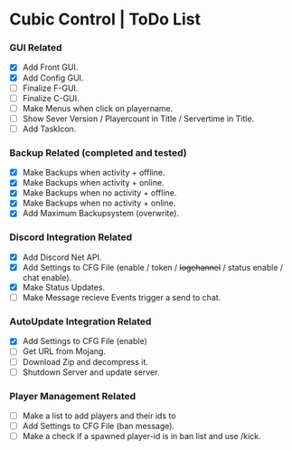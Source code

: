 # Cubic Control | ToDo List

### GUI Related
- [x] Add Front GUI.
- [x] Add Config GUI.
- [ ] Finalize F-GUI.
- [ ] Finalize C-GUI.
- [ ] Make Menus when click on playername.
- [ ] Show Sever Version / Playercount in Title / Servertime in Title.
- [ ] Add TaskIcon.

### Backup Related (completed and tested)
- [x] Make Backups when activity + offline.
- [x] Make Backups when activity + online.
- [x] Make Backups when no activity + offline.
- [x] Make Backups when no activity + online.
- [x] Add Maximum Backupsystem (overwrite).

### Discord Integration Related
- [x] Add Discord Net API.
- [x] Add Settings to CFG File (enable / token / ~~logchannel~~ / status enable / chat enable).
- [x] Make Status Updates.
- [ ] Make Message recieve Events trigger a send to chat.

### AutoUpdate Integration Related
- [x] Add Settings to CFG File (enable)
- [ ] Get URL from Mojang.
- [ ] Download Zip and decompress it.
- [ ] Shutdown Server and update server.

### Player Management Related
- [ ] Make a list to add players and their ids to
- [ ] Add Settings to CFG File (ban message).
- [ ] Make a check if a spawned player-id is in ban list and use /kick.
